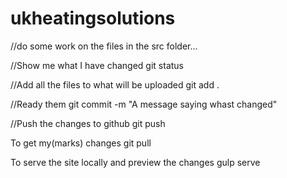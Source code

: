 # ukheatingsolutions

//do some work on the files in the src folder...

//Show me what I have changed
git status

//Add all the files to what will be uploaded
git add .

//Ready them
git commit -m "A message saying whast changed"

//Push the changes to github
git push


To get my(marks) changes
git pull

To serve the site locally and preview the changes
gulp serve
